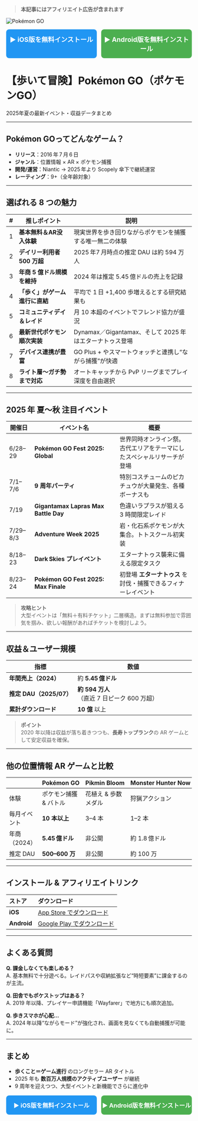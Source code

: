 > **本記事にはアフィリエイト広告が含まれます**

![Pokémon GO](./img/pokemon_go_ogp.jpg)

<!-- ▼iOS／Android 2ボタン -->
<div style="margin:12px 0;display:flex;gap:12px;flex-wrap:wrap;">
  <a href="YOUR_LINK_IOS" target="_blank" rel="nofollow sponsored noopener"
     style="flex:1;min-width:240px;padding:14px 0;font-size:1.1rem;font-weight:700;
            background:#2196F3;color:#fff;border-radius:8px;text-align:center;text-decoration:none;">
    ▶︎ iOS版を無料インストール
  </a>
  <a href="YOUR_LINK_ANDROID" target="_blank" rel="nofollow sponsored noopener"
     style="flex:1;min-width:240px;padding:14px 0;font-size:1.1rem;font-weight:700;
            background:#4CAF50;color:#fff;border-radius:8px;text-align:center;text-decoration:none;">
    ▶︎ Android版を無料インストール
  </a>
</div>
<!-- ▲iOS／Android 2ボタン -->

# 【歩いて冒険】Pokémon GO（ポケモンGO）

2025年夏の最新イベント・収益データまとめ  

---

## Pokémon GOってどんなゲーム？

* **リリース**：2016 年 7 月 6 日  
* **ジャンル**：位置情報 × AR × ポケモン捕獲  
* **開発/運営**：Niantic → 2025 年より Scopely 傘下で継続運営  
* **レーティング**：9+（全年齢対象）  

---

## 選ばれる 8 つの魅力

| # | 推しポイント | 説明 |
|:-:|--------------|------|
| 1 | **基本無料＆AR没入体験** | 現実世界を歩き回りながらポケモンを捕獲する唯一無二の体験 |
| 2 | **デイリー利用者 500 万超** | 2025 年7 月時点の推定 DAU は約 594 万人 |
| 3 | **年商 5 億ドル規模を維持** | 2024 年は推定 5.45 億ドルの売上を記録 |
| 4 | **「歩く」がゲーム進行に直結** | 平均で 1 日 +1,400 歩増えるとする研究結果も |
| 5 | **コミュニティデイ＆レイド** | 月 10 本超のイベントでフレンド協力が盛況 |
| 6 | **最新世代ポケモン順次実装** | Dynamax／Gigantamax、そして 2025 年はエターナトゥス登場 |
| 7 | **デバイス連携が豊富** | GO Plus + やスマートウォッチと連携し“ながら捕獲”が快適 |
| 8 | **ライト層～ガチ勢まで対応** | オートキャッチから PvP リーグまでプレイ深度を自由選択 |

---

## 2025 年 夏～秋 注目イベント

| 開催日 | イベント名 | 概要 |
|--------|-----------|------|
| 6/28–29 | **Pokémon GO Fest 2025: Global** | 世界同時オンライン祭。古代エリアをテーマにしたスペシャルリサーチが登場 |
| 7/1–7/6 | **9 周年パーティ** | 特別コスチュームのピカチュウが大量発生、各種ボーナスも |
| 7/19 | **Gigantamax Lapras Max Battle Day** | 色違いラプラスが狙える 3 時間限定レイド |
| 7/29–8/3 | **Adventure Week 2025** | 岩・化石系ポケモンが大集合。トトスクール初実装 |
| 8/18–23 | **Dark Skies プレイベント** | エターナトゥス襲来に備える限定タスク |
| 8/23–24 | **Pokémon GO Fest 2025: Max Finale** | 初登場 **エターナトゥス** を討伐・捕獲できるフィナーレイベント |

> **攻略ヒント**  
> 大型イベントは「無料＋有料チケット」二層構造。まずは無料参加で雰囲気を掴み、欲しい報酬があればチケットを検討しよう。

---

## 収益＆ユーザー規模

| 指標 | 数値 |
|------|------|
| **年間売上（2024）** | 約 **5.45 億ドル** |
| **推定 DAU（2025/07）** | **約 594 万人**（直近 7 日ピーク 600 万超） |
| **累計ダウンロード** | **10 億** 以上 |

> **ポイント**  
> 2020 年以降は収益が落ち着きつつも、**長寿トップランク**の AR ゲームとして安定収益を確保。

---

## 他の位置情報 AR ゲームと比較

|  | **Pokémon GO** | Pikmin Bloom | Monster Hunter Now |
|---|---------------|--------------|--------------------|
| 体験 | ポケモン捕獲 & バトル | 花植え & 歩数メダル | 狩猟アクション |
| 毎月イベント | **10 本以上** | 3–4 本 | 1–2 本 |
| 年商（2024） | **5.45 億ドル** | 非公開 | 約 1.8 億ドル |
| 推定 DAU | **500–600 万** | 非公開 | 約 100 万 |

---

## インストール & アフィリエイトリンク

| ストア | ダウンロード |
|:--|:--|
| **iOS** | <a href="YOUR_LINK_IOS" rel="nofollow sponsored noopener" target="_blank">App Store でダウンロード</a> |
| **Android** | <a href="YOUR_LINK_ANDROID" rel="nofollow sponsored noopener" target="_blank">Google Play でダウンロード</a> |

---

## よくある質問

**Q. 課金しなくても楽しめる？**  
A. 基本無料で十分遊べる。レイドパスや収納拡張など“時短要素”に課金するのが主流。  

**Q. 田舎でもポケストップはある？**  
A. 2019 年以降、プレイヤー申請機能「Wayfarer」で地方にも順次追加。  

**Q. 歩きスマホが心配…**  
A. 2024 年以降“ながらモード”が強化され、画面を見なくても自動捕獲が可能に。  

---

## まとめ

* **歩くこと＝ゲーム進行** のロングセラー AR タイトル  
* 2025 年も **数百万人規模のアクティブユーザー** が継続  
* 9 周年を迎えつつ、大型イベントと新機能でさらに進化中  

<div style="margin-top:16px;display:flex;gap:12px;flex-wrap:wrap;justify-content:center;">
  <a href="YOUR_LINK_IOS" target="_blank"
     rel="nofollow sponsored noopener"
     style="flex:1;min-width:220px;padding:14px 0;font-size:1rem;font-weight:700;
            background:#2196F3;color:#fff;border-radius:8px;text-align:center;text-decoration:none;">
    ▶︎ iOS版を無料インストール
  </a>
  <a href="YOUR_LINK_ANDROID" target="_blank"
     rel="nofollow sponsored noopener"
     style="flex:1;min-width:220px;padding:14px 0;font-size:1rem;font-weight:700;
            background:#4CAF50;color:#fff;border-radius:8px;text-align:center;text-decoration:none;">
    ▶︎ Android版を無料インストール
  </a>
</div>
